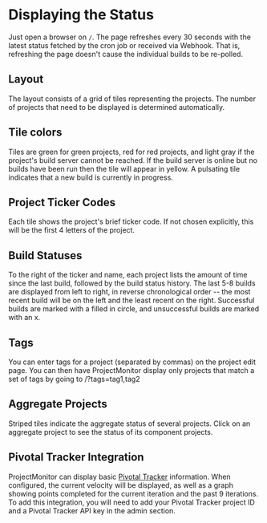 # Displaying the Status

Just open a browser on `/`. The page refreshes every 30 seconds with the latest
status fetched by the cron job or received via Webhook. That is,
refreshing the page doesn't cause the individual builds to be re-polled.

## Layout

The layout consists of a grid of tiles representing the projects.  The
number of projects that need to be displayed is determined automatically.

## Tile colors

Tiles are green for green projects, red for red projects, and light gray if the
project's build server cannot be reached. If the build server is online but no
builds have been run then the tile will appear in yellow. A pulsating tile indicates
that a new build is currently in progress.

## Project Ticker Codes

Each tile shows the project's brief ticker code.  If not chosen explicitly,
this will be the first 4 letters of the project.

## Build Statuses

To the right of the ticker and name, each project lists the amount of time
since the last build, followed by the build status history.  The last 5-8 builds
are displayed from left to right, in reverse chronological order -- the most
recent build will be on the left and the least recent on the right.
Successful builds are marked with a filled in circle, and unsuccessful builds
are marked with an x.

## Tags

You can enter tags for a project (separated by commas) on the project edit page.  You can then have ProjectMonitor display
only projects that match a set of tags by going to /?tags=tag1,tag2

## Aggregate Projects

Striped tiles indicate the aggregate status of several projects.  Click on an
aggregate project to see the status of its component projects.

## Pivotal Tracker Integration

ProjectMonitor can display basic [Pivotal Tracker](http://pivotaltracker.com) information.  When
configured, the current velocity will be displayed, as well as a graph showing points completed for
the current iteration and the past 9 iterations.  To add this integration, you will need to add your
Pivotal Tracker project ID and a Pivotal Tracker API key in the admin section.

